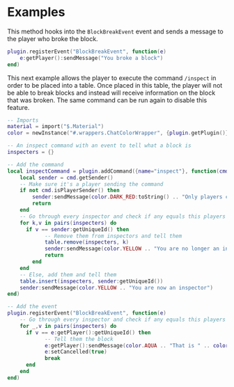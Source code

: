 # Examples

This method hooks into the `BlockBreakEvent` event and sends a message to the player who broke the block.

```lua
plugin.registerEvent("BlockBreakEvent", function(e)
    e:getPlayer():sendMessage("You broke a block")
end)
```

This next example allows the player to execute the command `/inspect` in order to be placed into a table. Once placed in this table, the player will not be able to break blocks and instead will receive information on the block that was broken. The same command can be run again to disable this feature.

```lua
-- Imports
material = import("$.Material")
color = newInstance("#.wrappers.ChatColorWrapper", {plugin.getPlugin()})

-- An inspect command with an event to tell what a block is
inspecters = {}

-- Add the command
local inspectCommand = plugin.addCommand({name="inspect"}, function(cmd)
    local sender = cmd.getSender()
    -- Make sure it's a player sending the command
    if not cmd.isPlayerSender() then
        sender:sendMessage(color.DARK_RED:toString() .. "Only players can run this command!")
        return
    end
    -- Go through every inspector and check if any equals this players uuid
    for k,v in pairs(inspecters) do
      if v == sender:getUniqueId() then
            -- Remove them from inspectors and tell them
            table.remove(inspecters, k)
            sender:sendMessage(color.YELLOW .. "You are no longer an inspector")
            return
        end
    end
    -- Else, add them and tell them
    table.insert(inspecters, sender:getUniqueId())
    sender:sendMessage(color.YELLOW .. "You are now an inspector")
end)

-- Add the event
plugin.registerEvent("BlockBreakEvent", function(e)
    -- Go through every inspector and check if any equals this players uuid
    for _,v in pairs(inspecters) do
      if v == e:getPlayer():getUniqueId() then
            -- Tell them the block
            e:getPlayer():sendMessage(color.AQUA .. "That is " .. color.GOLD .. e:getBlock():getType():name())
            e:setCancelled(true)
            break
      end
    end
end)
```

